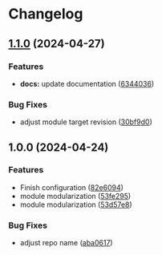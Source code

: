 # Changelog

## [1.1.0](https://github.com/GersonRS/modern-gitops-stack-module-kube-prometheus-stack/compare/v1.0.0...v1.1.0) (2024-04-27)


### Features

* **docs:** update documentation ([6344036](https://github.com/GersonRS/modern-gitops-stack-module-kube-prometheus-stack/commit/63440366451856385e9e17a9b8ee832bdc491be9))


### Bug Fixes

* adjust module target revision ([30bf9d0](https://github.com/GersonRS/modern-gitops-stack-module-kube-prometheus-stack/commit/30bf9d0874dc210c8f9074f3e3c627b8a4012817))

## 1.0.0 (2024-04-24)


### Features

* Finish configuration ([82e6094](https://github.com/GersonRS/modern-gitops-stack-module-kube-prometheus-stack/commit/82e609416172b263287d7c68aa3505b54e5ee29a))
* module modularization ([53fe295](https://github.com/GersonRS/modern-gitops-stack-module-kube-prometheus-stack/commit/53fe295d8c2d8cee9c7a2f48e19e3f95927465f8))
* module modularization ([53d57e8](https://github.com/GersonRS/modern-gitops-stack-module-kube-prometheus-stack/commit/53d57e87d08483c4e67a927a505a6563da9fc537))


### Bug Fixes

* adjust repo name ([aba0617](https://github.com/GersonRS/modern-gitops-stack-module-kube-prometheus-stack/commit/aba06170a39827af51e7ba5a5dfff0423324e85c))
